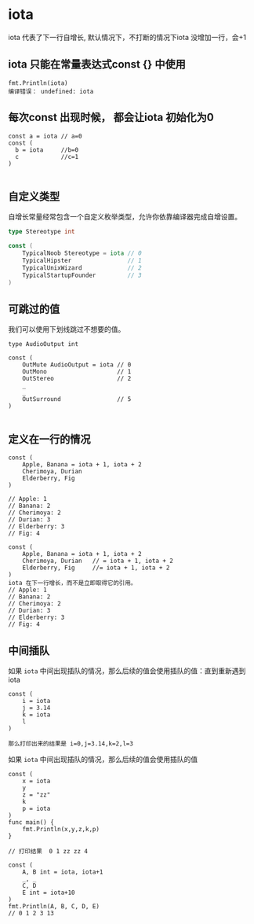 # iota

iota 代表了下一行自增长, 默认情况下，不打断的情况下iota 没增加一行，会+1

## iota 只能在常量表达式const {} 中使用

```text
fmt.Println(iota)  
编译错误： undefined: iota
```

## 每次const 出现时候， 都会让iota 初始化为0

```text
const a = iota // a=0 
const ( 
  b = iota     //b=0 
  c            //c=1 
)


```

## 自定义类型

自增长常量经常包含一个自定义枚举类型，允许你依靠编译器完成自增设置。

```go
type Stereotype int

const ( 
    TypicalNoob Stereotype = iota // 0 
    TypicalHipster                // 1 
    TypicalUnixWizard             // 2 
    TypicalStartupFounder         // 3 
)
```



## 可跳过的值

我们可以使用下划线跳过不想要的值。

```text
type AudioOutput int

const ( 
    OutMute AudioOutput = iota // 0 
    OutMono                    // 1 
    OutStereo                  // 2 
    _ 
    _ 
    OutSurround                // 5 
)


```

## 定义在一行的情况

```text
const (
    Apple, Banana = iota + 1, iota + 2
    Cherimoya, Durian
    Elderberry, Fig
)
```

```text
// Apple: 1 
// Banana: 2 
// Cherimoya: 2 
// Durian: 3 
// Elderberry: 3 
// Fig: 4
```

```text
const (
    Apple, Banana = iota + 1, iota + 2
    Cherimoya, Durian   // = iota + 1, iota + 2 
    Elderberry, Fig     //= iota + 1, iota + 2
)
iota 在下一行增长，而不是立即取得它的引用。
// Apple: 1 
// Banana: 2 
// Cherimoya: 2 
// Durian: 3 
// Elderberry: 3 
// Fig: 4
```



## 中间插队

如果 `iota` 中间出现插队的情况，那么后续的值会使用插队的值：直到重新遇到iota

```text
const ( 
    i = iota 
    j = 3.14 
    k = iota 
    l 
)

那么打印出来的结果是 i=0,j=3.14,k=2,l=3
```

如果 `iota` 中间出现插队的情况，那么后续的值会使用插队的值

```text
const (
	x = iota
	y
	z = "zz"
	k
	p = iota
)
func main() {
	fmt.Println(x,y,z,k,p)
}

// 打印结果  0 1 zz zz 4
```

```text
const (
	A, B int = iota, iota+1
	_, _
	C, D
	E int = iota+10
)
fmt.Println(A, B, C, D, E)
// 0 1 2 3 13
```

